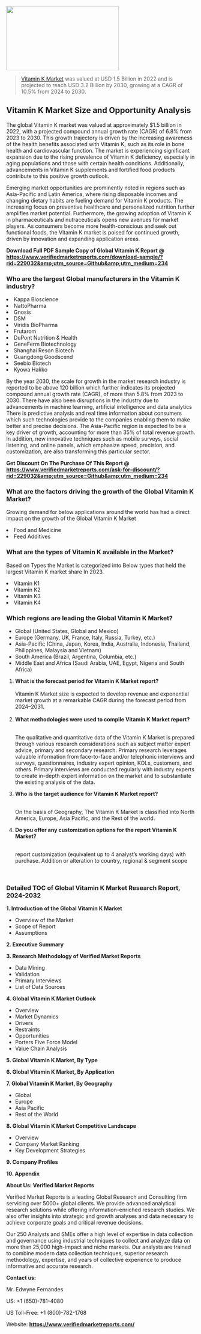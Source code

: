 
<img src="https://ffe5etoiles.com/wp-content/uploads/2024/12/MST1-300x171.png" alt="" width="300" height="171" class="alignnone size-medium wp-image-20088" /><blockquote><p><p><a href="https://www.verifiedmarketreports.com/download-sample/?rid=229032&utm_source=Github&utm_medium=234" target="_blank">Vitamin K Market</a> was valued at USD 1.5 Billion in 2022 and is projected to reach USD 3.2 Billion by 2030, growing at a CAGR of 10.5% from 2024 to 2030.</p></blockquote><p><h2>Vitamin K Market Size and Opportunity Analysis</h2><p>The global Vitamin K market was valued at approximately $1.5 billion in 2022, with a projected compound annual growth rate (CAGR) of 6.8% from 2023 to 2030. This growth trajectory is driven by the increasing awareness of the health benefits associated with Vitamin K, such as its role in bone health and cardiovascular function. The market is experiencing significant expansion due to the rising prevalence of Vitamin K deficiency, especially in aging populations and those with certain health conditions. Additionally, advancements in Vitamin K supplements and fortified food products contribute to this positive growth outlook.</p><p>Emerging market opportunities are prominently noted in regions such as Asia-Pacific and Latin America, where rising disposable incomes and changing dietary habits are fueling demand for Vitamin K products. The increasing focus on preventive healthcare and personalized nutrition further amplifies market potential. Furthermore, the growing adoption of Vitamin K in pharmaceuticals and nutraceuticals opens new avenues for market players. As consumers become more health-conscious and seek out functional foods, the Vitamin K market is poised for continued growth, driven by innovation and expanding application areas.</p></p><p class=""><strong>Download Full PDF Sample Copy of Global Vitamin K Report @ <a href="https://www.verifiedmarketreports.com/download-sample/?rid=229032&amp;utm_source=Github&amp;utm_medium=234" target="_blank">https://www.verifiedmarketreports.com/download-sample/?rid=229032&amp;utm_source=Github&amp;utm_medium=234</a></strong></p><h3 id="" class="">Who are the largest Global manufacturers in the Vitamin K industry?</h3><p><li>Kappa Bioscience</li><li> NattoPharma</li><li> Gnosis</li><li> DSM</li><li> Viridis BioPharma</li><li> Frutarom</li><li> DuPont Nutrition & Health</li><li> GeneFerm Biotechnology</li><li> Shanghai Reson Biotech</li><li> Guangdong Goodscend</li><li> Seebio Biotech</li><li> Kyowa Hakko</li></p><div class=""><div class="" dir="" data-message-author-role="" data-message-id="" data-message-model-slug=""><div class=""><div class=""><div class=""><div class="" dir="" data-message-author-role="" data-message-id="" data-message-model-slug=""><div class=""><div class=""><p>By the year 2030, the scale for growth in the market research industry is reported to be above 120 billion which further indicates its projected compound annual growth rate (CAGR), of more than 5.8% from 2023 to 2030. There have also been disruptions in the industry due to advancements in machine learning, artificial intelligence and data analytics There is predictive analysis and real time information about consumers which such technologies provide to the companies enabling them to make better and precise decisions. The Asia-Pacific region is expected to be a key driver of growth, accounting for more than 35% of total revenue growth. In addition, new innovative techniques such as mobile surveys, social listening, and online panels, which emphasize speed, precision, and customization, are also transforming this particular sector.</p><p><strong>Get Discount On The Purchase Of This Report @&nbsp; <a href="https://www.verifiedmarketreports.com/ask-for-discount/?rid=229032&amp;utm_source=Github&amp;utm_medium=234" target="_blank">https://www.verifiedmarketreports.com/ask-for-discount/?rid=229032&amp;utm_source=Github&amp;utm_medium=234</a></strong></p></div></div></div></div></div></div></div></div><h3 id="" class="">What are the factors driving the growth of the Global Vitamin K Market?</h3><p id="" class="">Growing demand for below applications around the world has had a direct impact on the growth of the Global Vitamin K Market</p><p id="" class=""><li>Food and Medicine</li><li> Feed Additives</li></p><h3 id="" class="">What are the types of Vitamin K available in the Market?</h3><p id="" class="">Based on Types the Market is categorized into Below types that held the largest Vitamin K market share In 2023.</p><p id="" class=""><li>Vitamin K1</li><li> Vitamin K2</li><li> Vitamin K3</li><li> Vitamin K4</li></p><h3 id="" class="">Which regions are leading the Global Vitamin K Market?</h3><ul><li>Global (United States, Global and Mexico)</li><li>Europe (Germany, UK, France, Italy, Russia, Turkey, etc.)</li><li>Asia-Pacific (China, Japan, Korea, India, Australia, Indonesia, Thailand, Philippines, Malaysia and Vietnam)</li><li>South America (Brazil, Argentina, Columbia, etc.)</li><li>Middle East and Africa (Saudi Arabia, UAE, Egypt, Nigeria and South Africa)</li></ul><p><ol><li><strong>What is the forecast period for Vitamin K Market report?<br /></strong><br /><span data-sheets-root="1" data-sheets-value="{&quot;1&quot;:2,&quot;2&quot;:&quot;XXXX size is expected to develop revenue and exponential market growth at a remarkable CAGR during the forecast period from 2024&ndash;2030.&quot;}" data-sheets-userformat="{&quot;2&quot;:12674,&quot;4&quot;:{&quot;1&quot;:2,&quot;2&quot;:16776960},&quot;10&quot;:2,&quot;11&quot;:0,&quot;15&quot;:&quot;Arial&quot;,&quot;16&quot;:12}">Vitamin K Market size is expected to develop revenue and exponential market growth at a remarkable CAGR during the forecast period from 2024&ndash;2031.</span><br /><br /></li><li><strong>What methodologies were used to compile Vitamin K Market report?<br /><br /></strong><p>The qualitative and quantitative data of the&nbsp;Vitamin K Market is prepared through various research considerations such as subject matter expert advice, primary and secondary research. Primary research leverages valuable information from face-to-face and/or telephonic interviews and surveys, questionnaires, industry expert opinion, KOLs, customers, and others. Primary interviews are conducted regularly with industry experts to create in-depth expert information on the market and to substantiate the existing analysis of the data.&nbsp;</p></li><li><strong>Who is the target audience for Vitamin K Market report?<br /><br /></strong><p>On the basis of Geography, The&nbsp;Vitamin K Market is classified into North America, Europe, Asia Pacific, and the Rest of the world.</p></li><li><strong>Do you offer any customization options for the report Vitamin K Market?<br /><br /></strong><p>report customization (equivalent up to 4 analyst&rsquo;s working days) with purchase. Addition or alteration to country, regional &amp; segment scope</p><p>&nbsp;</p></li></ol></p><h3 id="" class="">Detailed TOC of Global Vitamin K Market Research Report, 2024-2032</h3><p id="" class=""><strong>1. Introduction of the Global Vitamin K Market</strong></p><ul><li>Overview of the Market</li><li>Scope of Report</li><li>Assumptions</li></ul><p id="" class=""><strong>2. Executive Summary</strong></p><p id="" class=""><strong>3. Research Methodology of&nbsp;Verified Market Reports</strong></p><ul><li>Data Mining</li><li>Validation</li><li>Primary Interviews</li><li>List of Data Sources</li></ul><p id="" class=""><strong>4. Global Vitamin K Market Outlook</strong></p><ul><li>Overview</li><li>Market Dynamics</li><li>Drivers</li><li>Restraints</li><li>Opportunities</li><li>Porters Five Force Model</li><li>Value Chain Analysis</li></ul><p id="" class=""><strong>5. Global Vitamin K Market, By&nbsp;Type</strong></p><p id="" class=""><strong>6. Global Vitamin K Market, By Application</strong></p><p id="" class=""><strong>7. Global Vitamin K Market, By Geography</strong></p><ul><li>Global</li><li>Europe</li><li>Asia Pacific</li><li>Rest of the World</li></ul><p id="" class=""><strong>8. Global Vitamin K Market Competitive Landscape</strong></p><ul><li>Overview</li><li>Company Market Ranking</li><li>Key Development Strategies</li></ul><p id="" class=""><strong>9. Company Profiles</strong></p><p id="" class=""><strong>10. Appendix</strong></p><p id="" class=""><strong>About Us: Verified Market Reports</strong></p><p id="" class="">Verified Market Reports is a leading Global Research and Consulting firm servicing over 5000+ global clients. We provide advanced analytical research solutions while offering information-enriched research studies. We also offer insights into strategic and growth analyses and data necessary to achieve corporate goals and critical revenue decisions.</p><p id="" class="">Our 250 Analysts and SMEs offer a high level of expertise in data collection and governance using industrial techniques to collect and analyze data on more than 25,000 high-impact and niche markets. Our analysts are trained to combine modern data collection techniques, superior research methodology, expertise, and years of collective experience to produce informative and accurate research.</p><p id="" class=""><strong>Contact us:</strong></p><p id="" class="">Mr. Edwyne Fernandes</p><p id="" class="">US: +1 (650)-781-4080</p><p id="" class="">US Toll-Free: +1 (800)-782-1768</p><p id="" class="">Website: <a target="" data-test-app-aware-link=""><strong>https://www.verifiedmarketreports.com/</strong></a></p>
